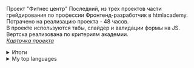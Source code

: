 Проект "Фитнес центр"
Последний, из трех проектов части грейдирования по профессии Фронтенд-разработчик в htmlacademy.<br>
Потрачено на реализацию проекта - 48 часов.<br>
В проекте используются табы, слайдер и валидации формы на JS.<br>
Вертска реализована по критериям академии.<br>
<i><a href="https://docs.google.com/spreadsheets/d/1Q1j3cO-mVtxiVXXoigtRa7MxF1rPhbNSGHhpINl6gr4/edit#gid=1031935164">Карточка проекта</a></i>

<details>
<summary>Итоги</summary>
| Результаты                 |         |
|---------------------------:|---------|
|Коэффицент скорости в днях  | 122,22% |
|Коэффицент скорости в часах | 82,96%  |
|Оценка за код-ревью         | 96,00%  |
|Оценка за баг-лист          | 90,00%  |
|Общий балл за качество      | 93,00%  |

</details>

<details>
<summary>My top languages</summary>

| Rank | Languages |
|-----:|-----------|
|     1| Javascript|
|     2| Python    |
|     3| SQL       |

</details>
